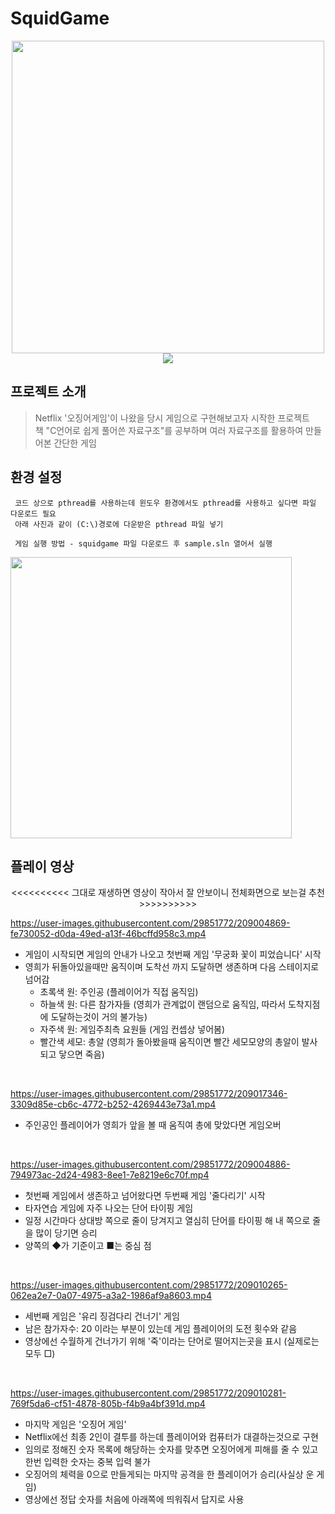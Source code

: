 # SquidGame

<p align="center">
<img width="500px" src="https://user-images.githubusercontent.com/29851772/209011490-05bb86ec-b1d3-4d11-8952-e4679aba01b5.png">
<br>
<img src="https://img.shields.io/badge/C-4479A1?style=flat-square&logo=C&logoColor=#A8B9CC"/>
</p>


## 프로젝트 소개
 > Netflix '오징어게임'이 나왔을 당시 게임으로 구현해보고자 시작한 프로젝트                           
 > 책 "C언어로 쉽게 풀어쓴 자료구조"를 공부하며 여러 자료구조를 활용하여 만들어본 간단한 게임
 
## 환경 설정
     코드 상으로 pthread를 사용하는데 윈도우 환경에서도 pthread를 사용하고 싶다면 파일 다운로드 필요
     아래 사진과 같이 (C:\)경로에 다운받은 pthread 파일 넣기
     
     게임 실행 방법 - squidgame 파일 다운로드 후 sample.sln 열어서 실행
     
   <img width="450px" src="https://user-images.githubusercontent.com/29851772/199258011-919c859f-bca3-4544-8937-8d62c6eb17fa.png">
   
## 플레이 영상

<p align="center">
<<<<<<<<<< 그대로 재생하면 영상이 작아서 잘 안보이니 전체화면으로 보는걸 추천 >>>>>>>>>>
<br>
</p>

https://user-images.githubusercontent.com/29851772/209004869-fe730052-d0da-49ed-a13f-46bcffd958c3.mp4

- 게임이 시작되면 게임의 안내가 나오고 첫번째 게임 '무궁화 꽃이 피었습니다' 시작             
- 영희가 뒤돌아있을때만 움직이며 도착선 까지 도달하면 생존하며 다음 스테이지로 넘어감
  - 초록색 원: 주인공 (플레이어가 직접 움직임)
  - 하늘색 원: 다른 참가자들 (영희가 관계없이 랜덤으로 움직임, 따라서 도착지점에 도달하는것이 거의 불가능)
  - 자주색 원: 게임주최측 요원들 (게임 컨셉상 넣어봄)
  - 빨간색 세모: 총알 (영희가 돌아봤을때 움직이면 빨간 세모모양의 총알이 발사되고 닿으면 죽음)
<br>

https://user-images.githubusercontent.com/29851772/209017346-3309d85e-cb6c-4772-b252-4269443e73a1.mp4

- 주인공인 플레이어가 영희가 앞을 볼 때 움직여 총에 맞았다면 게임오버
<br>

https://user-images.githubusercontent.com/29851772/209004886-794973ac-2d24-4983-8ee1-7e8219e6c70f.mp4

- 첫번째 게임에서 생존하고 넘어왔다면 두번째 게임 '줄다리기' 시작
- 타자연습 게임에 자주 나오는 단어 타이핑 게임
- 일정 시간마다 상대방 쪽으로 줄이 당겨지고 열심히 단어를 타이핑 해 내 쪽으로 줄을 많이 당기면 승리
- 양쪽의 ◆가 기준이고 ■는 중심 점
<br>

https://user-images.githubusercontent.com/29851772/209010265-062ea2e7-0a07-4975-a3a2-1986af9a8603.mp4

- 세번째 게임은 '유리 징검다리 건너기' 게임
- 남은 참가자수: 20 이라는 부분이 있는데 게임 플레이어의 도전 횟수와 같음
- 영상에선 수월하게 건너가기 위해 '죽'이라는 단어로 떨어지는곳을 표시 (실제로는 모두 □)
<br>

https://user-images.githubusercontent.com/29851772/209010281-769f5da6-cf51-4878-805b-f4b9a4bf391d.mp4
- 마지막 게임은 '오징어 게임'
- Netflix에선 최종 2인이 결투를 하는데 플레이어와 컴퓨터가 대결하는것으로 구현
- 임의로 정해진 숫자 목록에 해당하는 숫자를 맞추면 오징어에게 피해를 줄 수 있고 한번 입력한 숫자는 중복 입력 불가
- 오징어의 체력을 0으로 만들게되는 마지막 공격을 한 플레이어가 승리(사실상 운 게임) 
- 영상에선 정답 숫자를 처음에 아래쪽에 띄워줘서 답지로 사용 






















